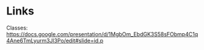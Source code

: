 # Links

Classes: <https://docs.google.com/presentation/d/1MgbOm_EbdGK3S58sFObmp4C1q4Ane6TmLyurm3Jl3Po/edit#slide=id.p>
